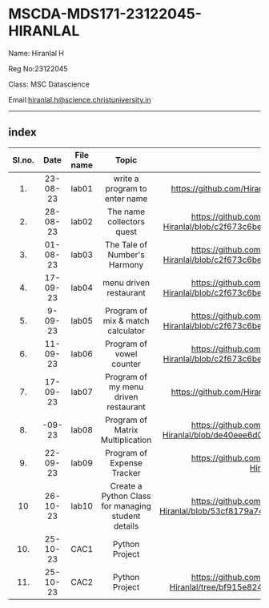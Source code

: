 # MSCDA-MDS171-23122045-HIRANLAL

Name: Hiranlal H 

Reg No:23122045

Class: MSC Datascience

Email:hiranlal.h@science.christuniversity.in 


***
## index 
|SI.no.|Date|File name|Topic|Link|
|:----:|:----:|:----:|:----:|:----:|
|1.|23-08-23|lab01|write a program to enter name|https://github.com/HiranlalH/MScDSA-MDS171-23122045-Hiranlal.git
|2.|28-08-23|lab02|The name collectors quest|https://github.com/HiranlalH/MScDSA-MDS171-23122045-Hiranlal/blob/c2f673c6be4d4016f43d52e51f5acc5fd7b6c1dc/lab02.ipynb
|3.|01-08-23|lab03|The Tale of Number's Harmony|https://github.com/HiranlalH/MScDSA-MDS171-23122045-Hiranlal/blob/c2f673c6be4d4016f43d52e51f5acc5fd7b6c1dc/lab03.ipynb
|4.|17-09-23|lab04|menu driven restaurant|https://github.com/HiranlalH/MScDSA-MDS171-23122045-Hiranlal/blob/c2f673c6be4d4016f43d52e51f5acc5fd7b6c1dc/lab04.ipynb
|5.|9-09-23|lab05|Program of mix & match calculator|https://github.com/HiranlalH/MScDSA-MDS171-23122045-Hiranlal/blob/c2f673c6be4d4016f43d52e51f5acc5fd7b6c1dc/lab05.ipynb
|6.|11-09-23|lab06|Program of vowel counter|https://github.com/HiranlalH/MScDSA-MDS171-23122045-Hiranlal/blob/c2f673c6be4d4016f43d52e51f5acc5fd7b6c1dc/lab06.ipynb
|7.|17-09-23|lab07|Program of my menu driven restaurant|https://github.com/HiranlalH/MScDSA-MDS171-23122045-Hiranlal.git
|8.|-09-23|lab08|Program of Matrix Multiplication| https://github.com/HiranlalH/MScDSA-MDS171-23122045-Hiranlal/blob/de40eee6d0bb4a6457f7fc102d7f9181f96ad203/lab08.ipynb
|9.|22-09-23|lab09|Program of Expense Tracker|https://github.com/HiranlalH/MScDSA-MDS171-23122045-Hiranlal/blob/main/lab09.ipynb
|10|26-10-23|lab10|Create a Python Class for managing student details|https://github.com/HiranlalH/MScDSA-MDS171-23122045-Hiranlal/blob/53cf8179a74837843bb2062c4f11e99d272d0d9e/lab10.ipynb
|10.|25-10-23|CAC1|Python Project|[CAC1] (Group project)|       
|11.|25-10-23|CAC2|Python Project|https://github.com/HiranlalH/MScDSA-MDS171-23122045-Hiranlal/tree/bf915e824408709e4f5cbb34dab6bd805159e9e8/CAC-2